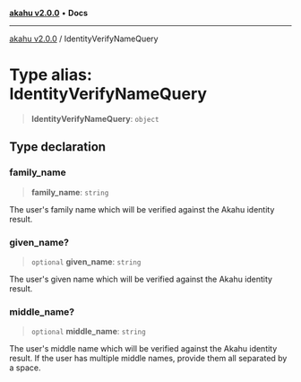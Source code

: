 [**akahu v2.0.0**](../README.md) • **Docs**

***

[akahu v2.0.0](../README.md) / IdentityVerifyNameQuery

# Type alias: IdentityVerifyNameQuery

> **IdentityVerifyNameQuery**: `object`

## Type declaration

### family\_name

> **family\_name**: `string`

The user's family name which will be verified against the Akahu identity
result.

### given\_name?

> `optional` **given\_name**: `string`

The user's given name which will be verified against the Akahu identity
result.

### middle\_name?

> `optional` **middle\_name**: `string`

The user's middle name which will be verified against the Akahu identity
result. If the user has multiple middle names, provide them all separated
by a space.
